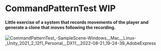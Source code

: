 # CommandPatternTest WIP

#### Little exercise of a system that records movements of the player and generate a clone that moves following the recording.

![CommandPatternTest_-_SampleScene_-_Windows__Mac__Linux_-_Unity_2021_2_12f1_Personal__DX11__2022-08-21_19-24-39_AdobeExpress](https://user-images.githubusercontent.com/75800100/185803514-081516f3-9260-4933-af11-c6add91a7d4b.gif)

